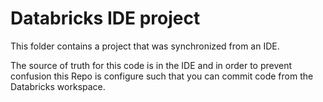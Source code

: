 # Databricks IDE project

This folder contains a project that was synchronized from an IDE.

The source of truth for this code is in the IDE and in order to prevent confusion this Repo is configure such that you can commit code from the Databricks workspace.